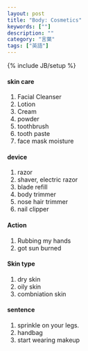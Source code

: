 ```yaml
---
layout: post
title: "Body: Cosmetics"
keywords: [""]
description: ""
category: "言葉"
tags: ["英語"]
---
```

{% include JB/setup %}

#### skin care
1. Facial Cleanser
2. Lotion
3. Cream
4. powder
5. toothbrush
6. tooth paste
7. face mask moisture

#### device
1. razor
2. shaver, electric razor
4. blade refill
5. body trimmer
6. nose hair trimmer
7. nail clipper


#### Action
1. Rubbing my hands
2. got sun burned

#### Skin type
1. dry skin
2. oily skin
3. combniation skin

#### sentence
1. sprinkle on your legs.
2. handbag
3. start wearing makeup
